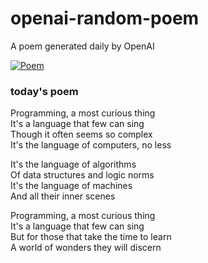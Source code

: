 
# openai-random-poem
 A poem generated daily by OpenAI

[![Poem](https://github.com/fbiego/openai-random-poem/actions/workflows/main.yml/badge.svg)](https://github.com/fbiego/openai-random-poem/actions/workflows/main.yml)

### today's poem  
  
Programming, a most curious thing  
It's a language that few can sing  
Though it often seems so complex  
It's the language of computers, no less  
  
It's the language of algorithms  
Of data structures and logic norms  
It's the language of machines  
And all their inner scenes  
  
Programming, a most curious thing  
It's a language that few can sing  
But for those that take the time to learn  
A world of wonders they will discern